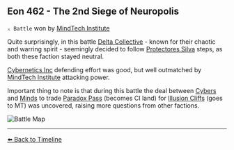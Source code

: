 ## Eon 462 - The 2nd Siege of Neuropolis

`⚔️ Battle` won by [MindTech Institute](https://zeithalt.github.io/r/mindtech_institute.html)

Quite surprisingly, in this battle [Delta Collective](https://zeithalt.github.io/r/delta_collective.html) - known for their chaotic and warring spirit - seemingly decided to follow [Protectores Silva](https://zeithalt.github.io/r/protectores_silva.html) steps, as both these faction stayed neutral.

[Cybernetics Inc](https://zeithalt.github.io/r/cybernetics_inc.html) defending effort was good, but well outmatched by [MindTech Institute](https://zeithalt.github.io/r/mindtech_institute.html) attacking power.

Important thing to note is that during this battle the deal between [Cybers](https://zeithalt.github.io/r/cybers.html) and [Minds](https://zeithalt.github.io/r/minds.html) to trade [Paradox Pass](https://zeithalt.github.io/r/paradox_pass.html) (becomes CI land) for [Illusion Cliffs](https://zeithalt.github.io/r/illusion_cliffs.html) (goes to MT) was uncovered, raising more questions from other factions.

![Battle Map](https://zeithalt.github.io/t/m/eon0462.png)



----------
[⬅️ Back to Timeline](https://zeithalt.github.io/t/#eon0462)